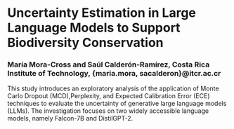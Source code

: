 # Uncertainty Estimation in Large Language Models to Support Biodiversity Conservation
### María Mora-Cross and Saúl Calderón-Ramírez, Costa Rica Institute of Technology, {maria.mora, sacalderon}@itcr.ac.cr


This study introduces an exploratory analysis of the application of Monte Carlo Dropout (MCD),Perplexity, and Expected Calibration Error (ECE) techniques to evaluate the uncertainty of generative large language models (LLMs). The investigation focuses on two widely accessible language models, namely Falcon-7B and DistilGPT-2.
